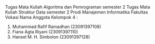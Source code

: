 Tugas Mata Kuliah Algoritma dan Pemrograman semester 2
Tugas Mata Kuliah Struktur Data semester 2
Prodi Manajemen Informatika Fakultas Vokasi Nama Anggota Kelompok 4 :

1. Muhammad Rafif Ramadhan (23091397108)
2. Fiana Agta Riyani (23091397110)
3. Hansel M. H. Simbolon (23091397128)

